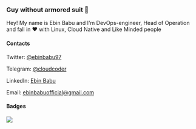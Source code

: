 ### Guy without armored suit 👋

Hey! My name is Ebin Babu and I'm DevOps-engineer, Head of Operation and fall in :heart: with Linux, Cloud Native and Like Minded people


#### Contacts


Twitter: [@ebinbabu97](https://twitter.com/ebinbabu97)

Telegram: [@cloudcoder](https://t.me/cloudcoder)

LinkedIn: [Ebin Babu](https://linkedin.com/in/ebin.babu)

Email: [ebinbabuofficial@gmail.com](mailto:ebinbabuofficial@gmail.com)


#### Badges

![](https://komarev.com/ghpvc/?username=ebinbabu)
